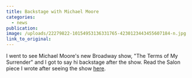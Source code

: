 ```yaml
---
title: Backstage with Michael Moore
categories: 
  - news
publication:
image: /uploads/22279822-10154953136331765-4230123443455607184-n.jpg
link_to_original:
---
```



I went to see Michael Moore's new Broadway show, "The Terms of My Surrender" and I got to say hi backstage after the show. Read the Salon piece I wrote after seeing the show [here](https://www.salon.com/2017/10/15/the-real-power-of-michael-moore-he-came-to-comedy-from-activism-not-the-other-way-around/).